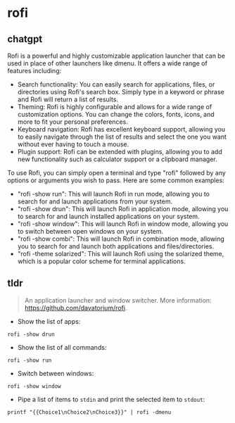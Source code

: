 # rofi 
## chatgpt 
Rofi is a powerful and highly customizable application launcher that can be used in place of other launchers like dmenu. It offers a wide range of features including:

- Search functionality: You can easily search for applications, files, or directories using Rofi's search box. Simply type in a keyword or phrase and Rofi will return a list of results.
- Theming: Rofi is highly configurable and allows for a wide range of customization options. You can change the colors, fonts, icons, and more to fit your personal preferences.
- Keyboard navigation: Rofi has excellent keyboard support, allowing you to easily navigate through the list of results and select the one you want without ever having to touch a mouse.
- Plugin support: Rofi can be extended with plugins, allowing you to add new functionality such as calculator support or a clipboard manager.

To use Rofi, you can simply open a terminal and type "rofi" followed by any options or arguments you wish to pass. Here are some common examples:

- "rofi -show run": This will launch Rofi in run mode, allowing you to search for and launch applications from your system.
- "rofi -show drun": This will launch Rofi in application mode, allowing you to search for and launch installed applications on your system.
- "rofi -show window": This will launch Rofi in window mode, allowing you to switch between open windows on your system.
- "rofi -show combi": This will launch Rofi in combination mode, allowing you to search for and launch both applications and files/directories.
- "rofi -theme solarized": This will launch Rofi using the solarized theme, which is a popular color scheme for terminal applications. 

## tldr 
 
> An application launcher and window switcher.
> More information: <https://github.com/davatorium/rofi>.

- Show the list of apps:

`rofi -show drun`

- Show the list of all commands:

`rofi -show run`

- Switch between windows:

`rofi -show window`

- Pipe a list of items to `stdin` and print the selected item to `stdout`:

`printf "{{Choice1\nChoice2\nChoice3}}" | rofi -dmenu`
